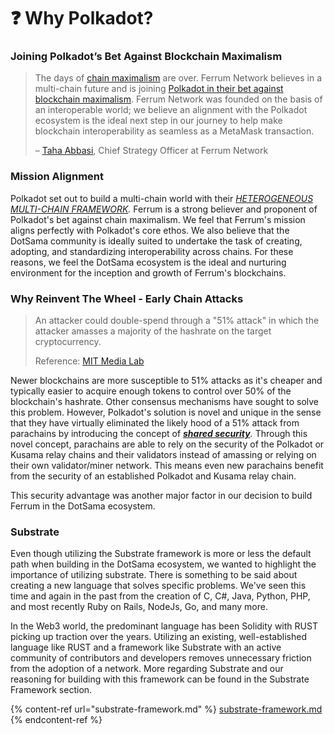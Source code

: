 # ❓ Why Polkadot?

### Joining Polkadot’s Bet Against Blockchain Maximalism

> The days of [chain maximalism](../glossary-and-acronyms/glossary.md#chain-maximalism) are over. Ferrum Network believes in a multi-chain future and is joining [Polkadot in their bet against blockchain maximalism](https://cointelegraph.com/news/gavin-wood-polkadot-is-a-bet-against-blockchain-maximalism). Ferrum Network was founded on the basis of an interoperable world; we believe an alignment with the Polkadot ecosystem is the ideal next step in our journey to help make blockchain interoperability as seamless as a MetaMask transaction.
>
> – [Taha Abbasi](https://www.linkedin.com/in/tahaabbasi/), Chief Strategy Officer at Ferrum Network

### Mission Alignment

Polkadot set out to build a multi-chain world with their [_HETEROGENEOUS MULTI-CHAIN FRAMEWORK_](https://polkadot.network/PolkaDotPaper.pdf)_._ Ferrum is a strong believer and proponent of Polkadot's bet against chain maximalism. We feel that Ferrum's mission aligns perfectly with Polkadot's core ethos. We also believe that the DotSama community is ideally suited to undertake the task of creating, adopting, and standardizing interoperability across chains. For these reasons, we feel the DotSama ecosystem is the ideal and nurturing environment for the inception and growth of Ferrum's blockchains.

### Why Reinvent The Wheel - Early Chain Attacks

> An attacker could double-spend through a "51% attack" in which the attacker amasses a majority of the hashrate on the target cryptocurrency.
>
> Reference: [MIT Media Lab](https://dci.mit.edu/51-attacks)

Newer blockchains are more susceptible to 51% attacks as it's cheaper and typically easier to acquire enough tokens to control over 50% of the blockchain's hashrate. Other consensus mechanisms have sought to solve this problem. However, Polkadot's solution is novel and unique in the sense that they have virtually eliminated the likely hood of a 51% attack from parachains by introducing the concept of [_**shared security**_](https://wiki.polkadot.network/docs/learn-architecture#shared-security)_._ Through this novel concept, parachains are able to rely on the security of the Polkadot or Kusama relay chains and their validators instead of amassing or relying on their own validator/miner network. This means even new parachains benefit from the security of an established Polkadot and Kusama relay chain.&#x20;

This security advantage was another major factor in our decision to build Ferrum in the DotSama ecosystem.

### Substrate

Even though utilizing the Substrate framework is more or less the default path when building in the DotSama ecosystem, we wanted to highlight the importance of utilizing substrate. There is something to be said about creating a new language that solves specific problems. We've seen this time and again in the past from the creation of C, C#, Java, Python, PHP, and most recently Ruby on Rails, NodeJs, Go, and many more.&#x20;

In the Web3 world, the predominant language has been Solidity with RUST picking up traction over the years. Utilizing an existing, well-established language like RUST and a framework like Substrate with an active community of contributors and developers removes unnecessary friction from the adoption of a network. More regarding Substrate and our reasoning for building with this framework can be found in the Substrate Framework section.

{% content-ref url="substrate-framework.md" %}
[substrate-framework.md](substrate-framework.md)
{% endcontent-ref %}
